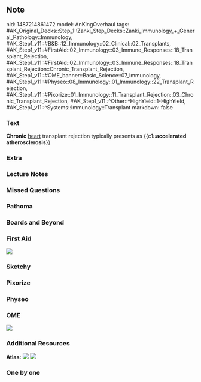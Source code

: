 ## Note
nid: 1487214861472
model: AnKingOverhaul
tags: #AK_Original_Decks::Step_1::Zanki_Step_Decks::Zanki_Immunology_+_General_Pathology::Immunology, #AK_Step1_v11::#B&B::12_Immunology::02_Clinical::02_Transplants, #AK_Step1_v11::#FirstAid::02_Immunology::03_Immune_Responses::18_Transplant_Rejection, #AK_Step1_v11::#FirstAid::02_Immunology::03_Immune_Responses::18_Transplant_Rejection::Chronic_Transplant_Rejection, #AK_Step1_v11::#OME_banner::Basic_Science::07_Immunology, #AK_Step1_v11::#Physeo::08_Immunology::01_Immunology::22_Transplant_Rejection, #AK_Step1_v11::#Pixorize::01_Immunology::11_Transplant_Rejection::03_Chronic_Transplant_Rejection, #AK_Step1_v11::^Other::^HighYield::1-HighYield, #AK_Step1_v11::^Systems::Immunology::Transplant
markdown: false

### Text
<div>
  <b>Chronic</b> <u>heart</u> transplant rejection typically
  presents as {{c1::<b>accelerated</b> <b>atherosclerosis</b>}}
</div>

### Extra


### Lecture Notes


### Missed Questions


### Pathoma


### Boards and Beyond


### First Aid
<img src="tmp3IN0Bz.png">

### Sketchy


### Pixorize


### Physeo


### OME
<div class="ome-widget">
  <a href=
  "https://onlinemeded.org/spa/immunology?ref=anki"><img src=
  "_OME_AnkiFlashcards_Topic_2.png"></a>
</div>

### Additional Resources
<b>Atlas:</b> <img src="tmpmx9uYX.png"> <img src="tmp4Ec1uk.png">

### One by one

